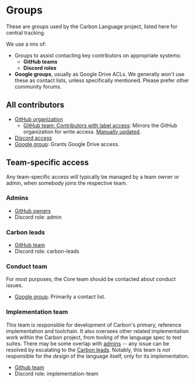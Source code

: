 # Groups

<!--
Part of the Carbon Language project, under the Apache License v2.0 with LLVM
Exceptions. See /LICENSE for license information.
SPDX-License-Identifier: Apache-2.0 WITH LLVM-exception
-->

These are groups used by the Carbon Language project, listed here for central
tracking.

We use a mix of:

-   Groups to assist contacting key contributors on appropriate systems:
    -   **GitHub teams**
    -   **Discord roles**
-   **Google groups**, usually as Google Drive ACLs. We generally won't use
    these as contact lists, unless specifically mentioned. Please prefer other
    community forums.

## All contributors

-   [GitHub organization](https://github.com/orgs/carbon-language/people)
    -   [GitHub team: Contributors with label access](https://github.com/orgs/carbon-language/teams/contributors-with-label-access):
        Mirrors the GitHub organization for write access.
        [Manually updated](/github_tools/update_label_access.py).
-   [Discord access](https://discord.com/app)
-   [Google group](https://groups.google.com/g/carbon-lang-contributors): Grants
    Google Drive access.

## Team-specific access

Any team-specific access will typically be managed by a team owner or admin,
when somebody joins the respective team.

### Admins

-   [GitHub owners](https://github.com/orgs/carbon-language/people?query=role%3Aowner)
-   Discord role: admin

### Carbon leads

-   [GitHub team](https://github.com/orgs/carbon-language/teams/carbon-leads)
-   Discord role: carbon-leads

### Conduct team

For most purposes, the Core team should be contacted about conduct issues.

-   [Google group](https://groups.google.com/g/carbon-lang-conduct-team):
    Primarily a contact list.

### Implementation team

This team is responsible for development of Carbon's primary, reference
implementation and toolchain. It also oversees other related implementation work
within the Carbon project, from tooling of the language spec to test suites.
There may be some overlap with [admins](#admins) -- any issue can be resolved by
escalating to the [Carbon leads](#carbon-leads). Notably, this team is _not_
responsible for the _design_ of the language itself, only for its
implementation.

-   [Github team](https://github.com/orgs/carbon-language/teams/implementation-team)
-   Discord role: implementation-team
